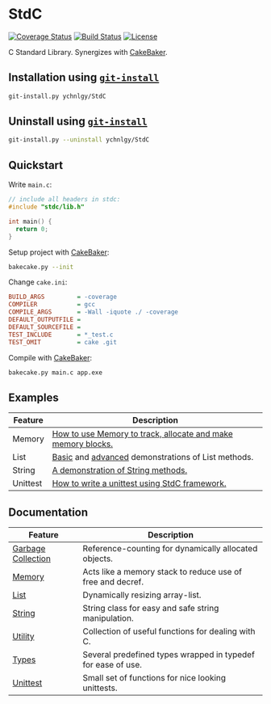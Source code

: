 # StdC
[![Coverage Status](https://coveralls.io/repos/github/ychnlgy/StandardC/badge.svg?branch=master&service=github)](https://coveralls.io/github/ychnlgy/StandardC?branch=master)
[![Build Status](https://travis-ci.org/ychnlgy/StandardC.png)](https://travis-ci.org/ychnlgy/StandardC)
[![License](https://img.shields.io/badge/License-MIT-blue.svg)](https://opensource.org/licenses/MIT)

C Standard Library. Synergizes with [CakeBaker](https://github.com/ychnlgy/CakeBaker).

## Installation using [```git-install```](https://github.com/ychnlgy/GitInstaller)
```bash
git-install.py ychnlgy/StdC
```

## Uninstall using [```git-install```](https://github.com/ychnlgy/GitInstaller)
```bash
git-install.py --uninstall ychnlgy/StdC
```

## Quickstart

Write ```main.c```:
```cpp
// include all headers in stdc:
#include "stdc/lib.h"

int main() {
  return 0;
}
```
Setup project with [CakeBaker](https://github.com/ychnlgy/CakeBaker):
```bash
bakecake.py --init
```
Change ```cake.ini```:
```ini
BUILD_ARGS         = -coverage
COMPILER           = gcc
COMPILE_ARGS       = -Wall -iquote ./ -coverage
DEFAULT_OUTPUTFILE = 
DEFAULT_SOURCEFILE = 
TEST_INCLUDE       = *_test.c
TEST_OMIT          = cake .git
```
Compile with [CakeBaker](https://github.com/ychnlgy/CakeBaker):
```bash
bakecake.py main.c app.exe
```
## Examples
| Feature | Description |
|---------|--------------------------------------------------------------|
| Memory  | [How to use Memory to track, allocate and make memory blocks.](examples/Memory_example.c) |
| List    | [Basic](examples/List_example1.c) and [advanced](examples/List_example2.c) demonstrations of List methods. |
| String  | [A demonstration of String methods.](examples/String_example.c) |
| Unittest | [How to write a unittest using StdC framework.](stdc/unittest/unittest_fail11of17_test.c) |

## Documentation
| Feature                          | Description                                                  |
|----------------------------------|--------------------------------------------------------------|
| [Garbage Collection](doc/gc.md)  | Reference-counting for dynamically allocated objects.        |
| [Memory](doc/Memory.md)          | Acts like a memory stack to reduce use of free and decref.   |
| [List](doc/List.md)              | Dynamically resizing array-list.                             |
| [String](doc/String.md)          | String class for easy and safe string manipulation.          |
| [Utility](doc/util.md)           | Collection of useful functions for dealing with C.           |
| [Types](doc/types.md)            | Several predefined types wrapped in typedef for ease of use. |
| [Unittest](doc/unittest.md)      | Small set of functions for nice looking unittests.           |
